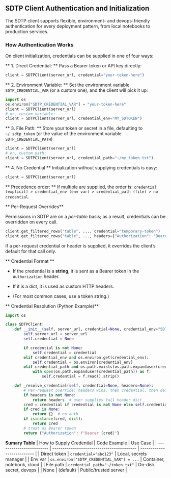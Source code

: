 ## SDTP Client Authentication and Initialization

The SDTP client supports flexible, environment- and devops-friendly authentication for every deployment pattern, from local notebooks to production services.

### How Authentication Works

On client initialization, credentials can be supplied in one of four ways:

** 1. Direct Credential: **
Pass a Bearer token or API key directly:
```python
client = SDTPClient(server_url, credential="your-token-here")
```
** 2. Environment Variable: **
Set the environment variable `SDTP_CREDENTIAL_VAR` (or a custom one), and the client will pick it up:
```python
import os
os.environ["SDTP_CREDENTIAL_VAR"] = "your-token-here"
client = SDTPClient(server_url)
# or, custom variable:
client = SDTPClient(server_url, credential_env="MY_SDTOKEN")
```
** 3. File Path: **
Store your token or secret in a file, defaulting to `~/.sdtp_token` (or the value of the environment variable `SDTP_CREDENTIAL_PATH`)
```python
client = SDTPClient(server_url)
# or, custom path:
client = SDTPClient(server_url, credential_path="~/my_token.txt")
```
** 4. No Credential **
Initialization without supplying credentials is easy:
```python
client = SDTPClient(server_url)
```
** Precedence order: **
If multiple are supplied, the order is:
`credential (explicit) > credential_env (env var) > credential_path (file) > no credential`.

** Per-Request Overrides**

Permissions in SDTP are on a _per-table_ basis; as a result, credentials can be overridden on every call.

```python
client.get_filtered_rows("table", ..., credential="temporary-token")
client.get_filtered_rows("table", ..., headers={"Authorization": "Bearer ..."})  # full header override
```
If a per-request credential or header is supplied, it overrides the client’s default for that call only.

** Credential Format **

- If the credential is a **string**, it is sent as a Bearer token in the `Authorization` header.

- If it is a dict, it is used as custom HTTP headers.

- (For most common cases, use a token string.)

** Credential Resolution (Python Example)**
```python
import os

class SDTPClient:
    def __init__(self, server_url, credential=None, credential_env="SDTP_CREDENTIAL_VAR", credential_path="~/.sdtp_token"):
        self.server_url = server_url
        self.credential = None

        if credential is not None:
            self.credential = credential
        elif credential_env and os.environ.get(credential_env):
            self.credential = os.environ[credential_env]
        elif credential_path and os.path.exists(os.path.expanduser(credential_path)):
            with open(os.path.expanduser(credential_path)) as f:
                self.credential = f.read().strip()

    def _resolve_credential(self, credential=None, headers=None):
        # Per-request override: headers wins, then credential, then default
        if headers is not None:
            return headers  # user supplies full header dict
        cred = credential if credential is not None else self.credential
        if cred is None:
            return {}  # no auth
        if isinstance(cred, dict):
            return cred
        # treat as Bearer token
        return {"Authorization": f"Bearer {cred}"}
```

**Sumary Table**
| How to Supply Credential | Code Example                              | Use Case                   |
| ------------------------ | ----------------------------------------- | -------------------------- |
| Direct token             | `credential="abc123"`                     | Local, secrets manager     |
| Env var                  | `os.environ["SDTP_CREDENTIAL_VAR"] = ...` | Container, notebook, cloud |
| File path                | `credential_path="~/token.txt"`           | On-disk secret, devops     |
| None                     | (default)                                 | Public/trusted server      |
